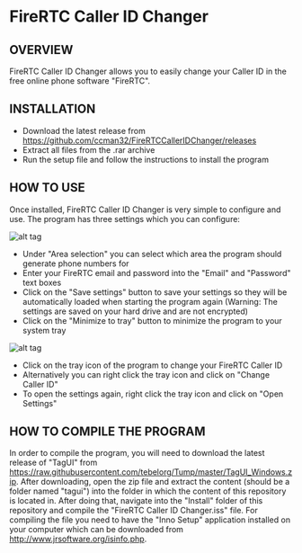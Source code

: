 FireRTC Caller ID Changer
=================================

OVERVIEW
-----
FireRTC Caller ID Changer allows you to easily change your Caller ID in the free online phone software "FireRTC".

INSTALLATION
-----
- Download the latest release from https://github.com/ccman32/FireRTCCallerIDChanger/releases
- Extract all files from the .rar archive
- Run the setup file and follow the instructions to install the program

HOW TO USE
-----
Once installed, FireRTC Caller ID Changer is very simple to configure and use.
The program has three settings which you can configure:

![alt tag](https://i.imgur.com/9V8Sd1a.png)

- Under "Area selection" you can select which area the program should generate phone numbers for
- Enter your FireRTC email and password into the "Email" and "Password" text boxes
- Click on the "Save settings" button to save your settings so they will be automatically loaded when starting the program again (Warning: The settings are saved on your hard drive and are not encrypted)
- Click on the "Minimize to tray" button to minimize the program to your system tray

![alt tag](https://i.imgur.com/JCFT5yf.png)

- Click on the tray icon of the program to change your FireRTC Caller ID
- Alternatively you can right click the tray icon and click on "Change Caller ID"
- To open the settings again, right click the tray icon and click on "Open Settings"

HOW TO COMPILE THE PROGRAM
-----

In order to compile the program, you will need to download the latest release of "TagUI" from https://raw.githubusercontent.com/tebelorg/Tump/master/TagUI_Windows.zip.
After downloading, open the zip file and extract the content (should be a folder named "tagui") into the folder in which the content of this repository is located in.
After doing that, navigate into the "Install" folder of this repository and compile the "FireRTC Caller ID Changer.iss" file.
For compiling the file you need to have the "Inno Setup" application installed on your computer which can be downloaded from http://www.jrsoftware.org/isinfo.php.
